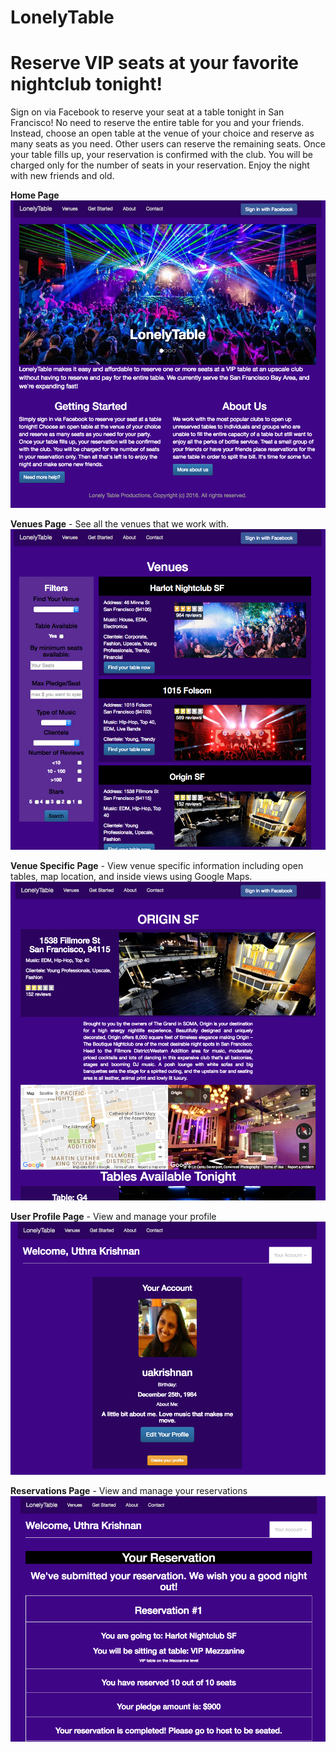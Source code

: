 # LonelyTable

# Reserve VIP seats at your favorite nightclub tonight!

Sign on via Facebook to reserve your seat at a table tonight in San Francisco! No need to reserve the entire table for you and your friends. Instead, choose an open table at the venue of your choice and reserve as many seats as you need. Other users can reserve the remaining seats. Once your table fills up, your reservation is confirmed with the club. You will be charged only for the number of seats in your reservation. Enjoy the night with new friends and old. 

**Home Page**
![HomePage](https://github.com/uthrakrishnan/lonelytable_app/blob/master/public/images/homePage.png)

**Venues Page** -
See all the venues that we work with.
![Venues](https://github.com/uthrakrishnan/lonelytable_app/blob/master/public/images/venues.png)

**Venue Specific Page** - 
View venue specific information including open tables, map location, and inside views using Google Maps.
![Origin SF](https://github.com/uthrakrishnan/lonelytable_app/blob/master/public/images/originSF.png)

**User Profile Page** - 
View and manage your profile
![Profile Page](https://github.com/uthrakrishnan/lonelytable_app/blob/master/public/images/profilepage.png)

**Reservations Page** - 
View and manage your reservations
![Reservation Page](https://github.com/uthrakrishnan/lonelytable_app/blob/master/public/images/reservation.png)

